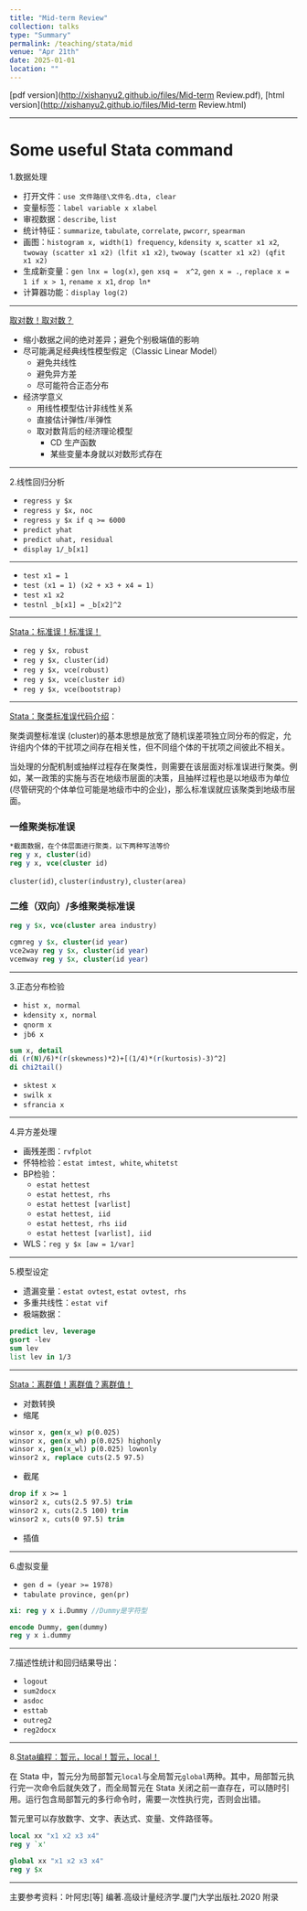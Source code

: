 ```yaml
---
title: "Mid-term Review"
collection: talks
type: "Summary"
permalink: /teaching/stata/mid
venue: "Apr 21th"
date: 2025-01-01
location: ""
---
```


[pdf version](http://xishanyu2.github.io/files/Mid-term Review.pdf), [html version](http://xishanyu2.github.io/files/Mid-term Review.html)

---

# Some useful Stata command
1.数据处理
- 打开文件：`use 文件路径\文件名.dta, clear`
- 变量标签：`label variable x xlabel`
- 审视数据：`describe`, `list`
- 统计特征：`summarize`, `tabulate`, `correlate`, `pwcorr`, `spearman`
- 画图：`histogram x, width(1) frequency`, `kdensity x`, `scatter x1 x2`, 
	`twoway (scatter x1 x2) (lfit x1 x2)`, `twoway (scatter x1 x2) (qfit x1 x2)`
- 生成新变量：`gen lnx = log(x)`, `gen xsq =  x^2`, `gen x = .`, 
	`replace x = 1 if x > 1`, `rename x x1`, `drop ln*`
- 计算器功能：`display log(2)`

---

[取对数！取对数？](https://www.lianxh.cn/details/615.html)

- 缩小数据之间的绝对差异；避免个别极端值的影响
- 尽可能满足经典线性模型假定（Classic Linear Model）
	- 避免共线性
	- 避免异方差
	- 尽可能符合正态分布
- 经济学意义
	- 用线性模型估计非线性关系
	- 直接估计弹性/半弹性
	- 取对数背后的经济理论模型
		- CD 生产函数
		- 某些变量本身就以对数形式存在


---

2.线性回归分析
- `regress y $x`
- `regress y $x, noc`
- `regress y $x if q >= 6000`
- `predict yhat`
- `predict uhat, residual`
- `display 1/_b[x1]`

---

- `test x1 = 1`
- `test (x1 = 1) (x2 + x3 + x4 = 1)`
- `test x1 x2`
- `testnl _b[x1] = _b[x2]^2`

---

 [Stata：标准误！标准误！](https://www.lianxh.cn/news/e365187a50dc3.html)
 
- `reg y $x, robust`
- `reg y $x, cluster(id)`
- `reg y $x, vce(robust)`
- `reg y $x, vce(cluster id)`
- `reg y $x, vce(bootstrap)`

---

[Stata：聚类标准误代码介绍](https://www.lianxh.cn/details/1189.html)：

聚类调整标准误 (cluster)的基本思想是放宽了随机误差项独立同分布的假定，允许组内个体的干扰项之间存在相关性，但不同组个体的干扰项之间彼此不相关。

当处理的分配机制或抽样过程存在聚类性，则需要在该层面对标准误进行聚类。例如，某一政策的实施与否在地级市层面的决策，且抽样过程也是以地级市为单位 (尽管研究的个体单位可能是地级市中的企业)，那么标准误就应该聚类到地级市层面。

### 一维聚类标准误

```stata
*截面数据，在个体层面进行聚类，以下两种写法等价
reg y x, cluster(id)
reg y x, vce(cluster id)
```

`cluster(id)`, `cluster(industry)`, `cluster(area)`

### 二维（双向）/多维聚类标准误

```stata
reg y $x, vce(cluster area industry)
```

```stata
cgmreg y $x, cluster(id year)
vce2way reg y $x, cluster(id year)
vcemway reg y $x, cluster(id year)
```

---

3.正态分布检验
- `hist x, normal`
- `kdensity x, normal`
- `qnorm x`
- `jb6 x`
```stata
sum x, detail
di (r(N)/6)*(r(skewness)*2)+[(1/4)*(r(kurtosis)-3)^2]
di chi2tail()
```
- `sktest x`
- `swilk x`
- `sfrancia x`

 ---
4.异方差处理
- 画残差图：`rvfplot`
- 怀特检验：`estat imtest, white`, `whitetst`
- BP检验：
	- `estat hettest`
	- `estat hettest, rhs`
	- `estat hettest [varlist]`
	- `estat hettest, iid`
	- `estat hettest, rhs iid`
	- `estat hettest [varlist], iid`
- WLS：`reg y $x [aw = 1/var]`

---

5.模型设定
- 遗漏变量：`estat ovtest`, `estat ovtest, rhs`
- 多重共线性：`estat vif`
- 极端数据：
```stata
predict lev, leverage
gsort -lev
sum lev
list lev in 1/3
```

---

[Stata：离群值！离群值？离群值！](https://www.lianxh.cn/details/175.html)

- 对数转换
- 缩尾
```stata
winsor x, gen(x_w) p(0.025)
winsor x, gen(x_wh) p(0.025) highonly
winsor x, gen(x_wl) p(0.025) lowonly
winsor2 x, replace cuts(2.5 97.5)
```
- 截尾
```stata
drop if x >= 1
winsor2 x, cuts(2.5 97.5) trim
winsor2 x, cuts(2.5 100) trim
winsor2 x, cuts(0 97.5) trim
```
- 插值

---

6.虚拟变量
- `gen d = (year >= 1978)`
- `tabulate province, gen(pr)`

```stata
xi: reg y x i.Dummy //Dummy是字符型
```

```stata
encode Dummy, gen(dummy)
reg y x i.dummy
```

---

7.描述性统计和回归结果导出：
- `logout`
- `sum2docx`
- `asdoc`
- `esttab`
- `outreg2`
- `reg2docx`

---

8.[Stata编程：暂元，local！暂元，local！](https://www.lianxh.cn/details/658.html)

在 Stata 中，暂元分为局部暂元`local`与全局暂元`global`两种。其中，局部暂元执行完一次命令后就失效了，而全局暂元在 Stata 关闭之前一直存在，可以随时引用。运行包含局部暂元的多行命令时，需要一次性执行完，否则会出错。

暂元里可以存放数字、文字、表达式、变量、文件路径等。

```stata
local xx "x1 x2 x3 x4"
reg y `x'
```

```stata
global xx "x1 x2 x3 x4"
reg y $x
```

---

主要参考资料：叶阿忠[等] 编著.高级计量经济学.厦门大学出版社.2020 附录
